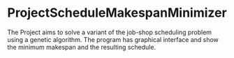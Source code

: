 # ProjectScheduleMakespanMinimizer
The Project aims to solve a variant of the job-shop scheduling problem using a genetic algorithm. The program has graphical interface and show the minimum makespan and the resulting schedule.
